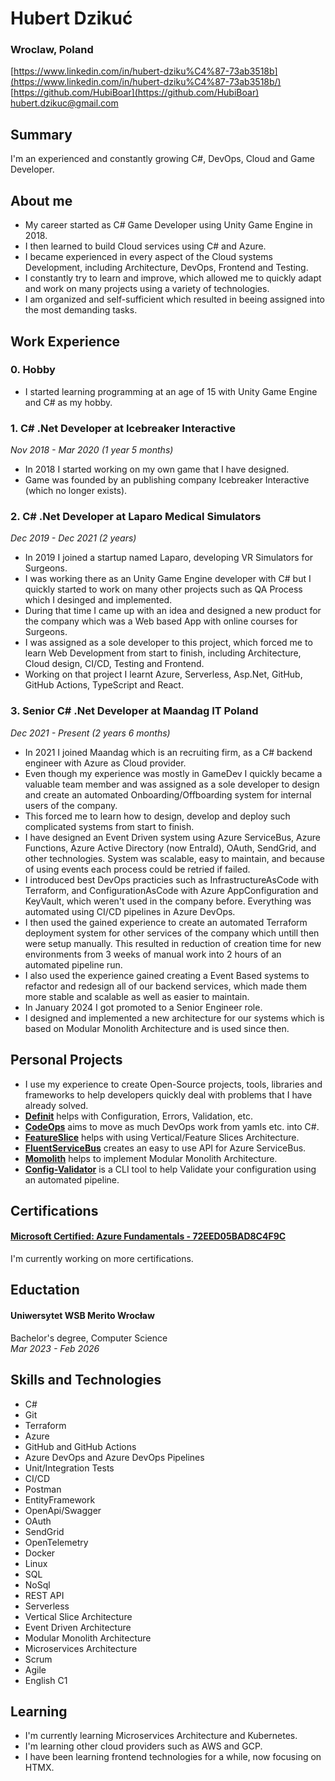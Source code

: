 # Hubert Dzikuć
### Wroclaw, Poland

[https://www.linkedin.com/in/hubert-dziku%C4%87-73ab3518b](https://www.linkedin.com/in/hubert-dziku%C4%87-73ab3518b/)
<br>[https://github.com/HubiBoar](https://github.com/HubiBoar)
<br>[hubert.dzikuc@gmail.com](mailto:hubert.dzikuc@gmail.com)

## Summary  
I'm an experienced and constantly growing C#, DevOps, Cloud and Game Developer.

## About me
- My career started as C# Game Developer using Unity Game Engine in 2018.
- I then learned to build Cloud services using C# and Azure.
- I became experienced in every aspect of the Cloud systems Development, including Architecture, DevOps, Frontend and Testing.
- I constantly try to learn and improve, which allowed me to quickly adapt and work on many projects using a variety of technologies.
- I am organized and self-sufficient which resulted in beeing assigned into the most demanding tasks.

## Work Experience
### 0. Hobby
- I started learning programming at an age of 15 with Unity Game Engine and C# as my hobby.

### 1. C# .Net Developer at Icebreaker Interactive
*Nov 2018 - Mar 2020 (1 year 5 months)*
- In 2018 I started working on my own game that I have designed.
- Game was founded by an publishing company Icebreaker Interactive (which no longer exists).

### 2. C# .Net Developer at Laparo Medical Simulators
*Dec 2019 - Dec 2021 (2 years)*
- In 2019 I joined a startup named Laparo, developing VR Simulators for Surgeons.
- I was working there as an Unity Game Engine developer with C# but I quickly started to work on many other projects such as QA Process which I desinged and implemented.
- During that time I came up with an idea and designed a new product for the company which was a Web based App with online courses for Surgeons.
- I was assigned as a sole developer to this project, which forced me to learn Web Development from start to finish, including Architecture, Cloud design, CI/CD, Testing and Frontend.
- Working on that project I learnt Azure, Serverless, Asp.Net, GitHub, GitHub Actions, TypeScript and React.

### 3. Senior C# .Net Developer at Maandag IT Poland
*Dec 2021 - Present (2 years 6 months)*
- In 2021 I joined Maandag which is an recruiting firm, as a C# backend engineer with Azure as Cloud provider.
- Even though my experience was mostly in GameDev I quickly became a valuable team member and was assigned as a sole developer to design and create an automated Onboarding/Offboarding system for internal users of the company.
- This forced me to learn how to design, develop and deploy such complicated systems from start to finish. 
- I have designed an Event Driven system using Azure ServiceBus, Azure Functions, Azure Active Directory (now EntraId), OAuth, SendGrid, and other technologies. System was scalable, easy to maintain, and because of using events each process could be retried if failed.
- I introduced best DevOps practicies such as InfrastructureAsCode with Terraform, and ConfigurationAsCode with Azure AppConfiguration and KeyVault, which weren't used in the company before. Everything was automated using CI/CD pipelines in Azure DevOps.
- I then used the gained experience to create an automated Terraform deployment system for other services of the company which untill then were setup manually. 
This resulted in reduction of creation time for new environments from 3 weeks of manual work into 2 hours of an automated pipeline run.
- I also used the experience gained creating a Event Based systems to refactor and redesign all of our backend services, which made them more stable and scalable as well as easier to maintain.
- In January 2024 I got promoted to a Senior Engineer role.
- I designed and implemented a new architecture for our systems which is based on Modular Monolith Architecture and is used since then.

## Personal Projects
- I use my experience to create Open-Source projects, tools, libraries and frameworks to help developers quickly deal with problems that I have already solved.
- [**Definit**](https://github.com/HubiBoar/Definit) helps with Configuration, Errors, Validation, etc.
- [**CodeOps**](https://github.com/HubiBoar/CodeOps) aims to move as much DevOps work from yamls etc. into C#.
- [**FeatureSlice**](https://github.com/HubiBoar/FeatureSlice) helps with using Vertical/Feature Slices Architecture.
- [**FluentServiceBus**](https://github.com/HubiBoar/FluentServiceBus) creates an easy to use API for Azure ServiceBus.
- [**Momolith**](https://github.com/HubiBoar/Momolith) helps to implement Modular Monolith Architecture.
- [**Config-Validator**](https://github.com/HubiBoar/config-validator) is a CLI tool to help Validate your configuration using an automated pipeline.

## Certifications
#### [Microsoft Certified: Azure Fundamentals - 72EED05BAD8C4F9C](https://learn.microsoft.com/en-us/users/hubertdziku-4066/credentials/72eed05bad8c4f9c?ref=https%3A%2F%2Fwww.linkedin.com%2F)
I'm currently working on more certifications.

## Eductation

#### Uniwersytet WSB Merito Wrocław
Bachelor's degree, Computer Science
<br>*Mar 2023 - Feb 2026*

## Skills and Technologies
- C#
- Git
- Terraform
- Azure
- GitHub and GitHub Actions
- Azure DevOps and Azure DevOps Pipelines
- Unit/Integration Tests
- CI/CD
- Postman
- EntityFramework
- OpenApi/Swagger
- OAuth
- SendGrid
- OpenTelemetry
- Docker
- Linux
- SQL
- NoSql
- REST API
- Serverless
- Vertical Slice Architecture
- Event Driven Architecture
- Modular Monolith Architecture
- Microservices Architecture
- Scrum
- Agile
- English C1

## Learning
- I'm currently learning Microservices Architecture and Kubernetes.
- I'm learning other cloud providers such as AWS and GCP.
- I have been learning frontend technologies for a while, now focusing on HTMX.
